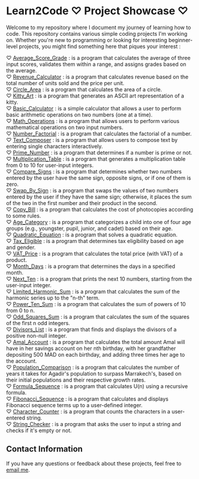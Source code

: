 # Learn2Code ♡ Project Showcase ♡
Welcome to my repository where I document my journey of learning how to code. This repository contains various simple coding projects I'm working on. 
Whether you're new to programming or looking for interesting beginner-level projects, you might find something here that piques your interest : 

♡ [Average_Score_Grade](https://github.com/er-hiba/AverageScore_Grade.git) : is a program that calculates the average of three input scores, validates them within a range, and assigns grades based on the average.  
♡ [Revenue_Calculator](https://github.com/er-hiba/Revenue_Calculator.git) : is a program that calculates revenue based on the total number of units sold and the price per unit.  
♡ [Circle_Area](https://github.com/er-hiba/Circle_Area.git) : is a program that calculates the area of a circle.  
♡ [Kitty_Art](https://github.com/er-hiba/Kitty_Art.git) : is a program that generates an ASCII art representation of a kitty.  
♡ [Basic_Calculator](https://github.com/er-hiba/Basic_Calculator.git) : is a simple calculator that allows a user to perform basic arithmetic operations on two numbers (one at a time).  
♡ [Math_Operations](https://github.com/er-hiba/Math_Operations.git) : is a program that allows users to perform various mathematical operations on two input numbers.  
♡ [Number_Factorial](https://github.com/er-hiba/Number_Factorial.git) : is a program that calculates the factorial of a number.  
♡ [Text_Composer](https://github.com/er-hiba/Text_Composer.git) : is a program that allows users to compose text by entering single characters interactively.  
♡ [Prime_Number](https://github.com/er-hiba/Prime_Number.git) : is a program that determines if a number is prime or not.    
♡ [Multiplication_Table](https://github.com/er-hiba/Multiplication_Table.git) : is a program that generates a multiplication table from 0 to 10 for user-input integers.    
♡ [Compare_Signs](https://github.com/er-hiba/Compare_Signs.git) : is a program that determines whether two numbers entered by the user have the same sign, opposite signs, or if one of them is zero.    
♡ [Swap_By_Sign](https://github.com/er-hiba/Swap_By_Sign.git) : is a program that swaps the values of two numbers entered by the user if they have the same sign; otherwise, it places the sum of the two in the first number and their product in the second.  
♡ [Copy_Bill](https://github.com/er-hiba/Copy_Bill.git) : is a program that calculates the cost of photocopies according to some rules.  
♡ [Age_Category](https://github.com/er-hiba/Age_Category.git) : is a program that categorizes a child into one of four age groups (e.g., youngster, pupil, junior, and cadet) based on their age.  
♡ [Quadratic_Equation](https://github.com/er-hiba/Quadratic_Equation.git) : is a program that solves a quadratic equation.  
♡ [Tax_Eligible](https://github.com/er-hiba/Tax_Eligible.git) : is a program that determines tax eligibility based on age and gender.  
♡ [VAT_Price](https://github.com/er-hiba/VAT_Price.git) : is a program that calculates the total price (with VAT) of a product.  
♡ [Month_Days](https://github.com/er-hiba/Month_Days.git) : is a program that determines the days in a specified month.  
♡ [Next_Ten](https://github.com/er-hiba/Next_Ten.git) : is a program that prints the next 10 numbers, starting from the user-input integer.  
♡ [Limited_Harmonic_Sum](https://github.com/er-hiba/Limited_Harmonic_Sum.git) : is a program that calculates the sum of the harmonic series up to the "n-th" term.  
♡ [Power_Ten_Sum](https://github.com/er-hiba/Power_Ten_Sum.git) : is a program that calculates the sum of powers of 10 from 0 to n.  
♡ [Odd_Squares_Sum](https://github.com/er-hiba/Odd_Squares_Sum.git) : is a program that calculates the sum of the squares of the first n odd integers.  
♡ [Divisors_List](https://github.com/er-hiba/Divisors_List.git) : is a program that finds and displays the divisors of a positive non-null integer.  
♡ [Amal_Account](https://github.com/er-hiba/Amal_Account.git) : is a program that calculates the total amount Amal will have in her savings account on her nth birthday, with her grandfather depositing 500 MAD on each birthday, and adding three times her age to the account.  
♡ [Population_Comparison](https://github.com/er-hiba/Population_Comparison.git) : is a program that calculates the number of years it takes for Agadir's population to surpass Marrakech's, based on their initial populations and their respective growth rates.  
♡ [Formula_Sequence](https://github.com/er-hiba/Formula_Sequence.git) : is a program that calculates U(n) using a recursive formula.  
♡ [Fibonacci_Sequence](https://github.com/er-hiba/Fibonacci_Sequence.git) : is a program that calculates and displays Fibonacci sequence terms up to a user-defined integer.  
♡ [Character_Counter](https://github.com/er-hiba/Character_Counter.git) : is a program that counts the characters in a user-entered string.  
♡ [String_Checker](https://github.com/er-hiba/String_Checker.git) : is a program that asks the user to input a string and checks if it's empty or not.

## Contact Information
If you have any questions or feedback about these projects, feel free to [email me](mailto:hibah.erraoui@gmail.com).
 

